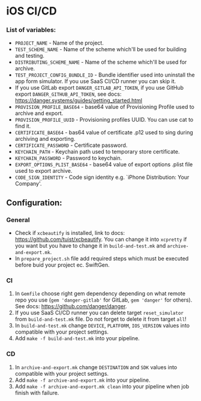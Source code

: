 # iOS CI/CD

### List of variables:
- `PROJECT_NAME` - Name of the project.
- `TEST_SCHEME_NAME` - Name of the scheme which'll be used for building and testing.
 - `DISTRIBUTING_SCHEME_NAME` - Name of the scheme which'll be used for archive.
- `TEST_PROJECT_CONFIG_BUNDLE_ID` - Bundle identifier used into uninstall the app form simulator. If you use SaaS CI/CD runner you can skip it.
- If you use GitLab export `DANGER_GITLAB_API_TOKEN`, if you use GitHub export `DANGER_GITHUB_API_TOKEN`, see docs: https://danger.systems/guides/getting_started.html
- `PROVISION_PROFILE_BASE64` - base64 value of Provisioning Profile used to archive and export.
- `PROVISION_PROFILE_UUID` - Provisioning profiles UUID. You can use cat to find it.
- `CERTIFICATE_BASE64` - bas64 value of certificate .p12 used to sing during archiving and exporting.
- `CERTIFICATE_PASSWORD` - Certificate password.
- `KEYCHAIN_PATH` - Keychain path used to temporary store certificate.
- `KEYCHAIN_PASSWORD` - Password to keychain.
- `EXPORT_OPTIONS_PLIST_BASE64` - base64 value of export options .plist file used to export archive.
- `CODE_SIGN_IDENTITY` - Code sign identity e.g. `iPhone Distribution: Your Company'.

## Configuration:

### **General**
- Check if `xcbeautify` is installed, link to docs: https://github.com/tuist/xcbeautify. You can change it into `xcpretty` if you want but you have to change it in `build-and-test.mk` and `archive-and-export.mk`.
- In `prepare_project.sh` file add required steps which must be executed before buid your project ec. SwiftGen.

### **CI**
1. In `Gemfile` choose right gem dependency depending on what remote repo you use (`gem 'danger-gitlab'` for GitLab, `gem 'danger'` for others). See docs: https://github.com/danger/danger.
2. If you use SaaS CI/CD runner you can delete target `reset_simulator` from `build-and-test.mk` file. Do not forget to delete it from target `all`!
3. In `build-and-test.mk` change `DEVICE`, `PLATFORM`, `IOS_VERSION` values into compatible with your project settings.
4. Add `make -f build-and-test.mk` into your pipeline.

### **CD**
1. In `archive-and-export.mk` change `DESTINATION` and `SDK` values into compatible with your project settings.
2. Add `make -f archive-and-export.mk` into your pipeline.
3. Add `make -f archive-and-export.mk clean` into your pipeline when job finish with failure.